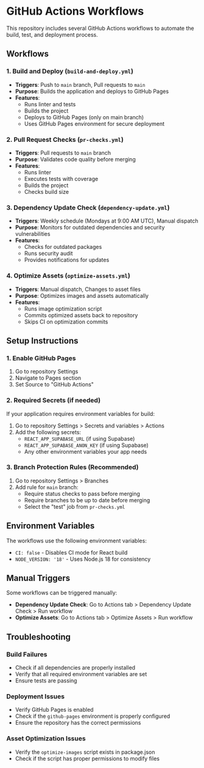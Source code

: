 # GitHub Actions Workflows

This repository includes several GitHub Actions workflows to automate the build, test, and deployment process.

## Workflows

### 1. Build and Deploy (`build-and-deploy.yml`)
- **Triggers**: Push to `main` branch, Pull requests to `main`
- **Purpose**: Builds the application and deploys to GitHub Pages
- **Features**:
  - Runs linter and tests
  - Builds the project
  - Deploys to GitHub Pages (only on main branch)
  - Uses GitHub Pages environment for secure deployment

### 2. Pull Request Checks (`pr-checks.yml`)
- **Triggers**: Pull requests to `main` branch
- **Purpose**: Validates code quality before merging
- **Features**:
  - Runs linter
  - Executes tests with coverage
  - Builds the project
  - Checks build size

### 3. Dependency Update Check (`dependency-update.yml`)
- **Triggers**: Weekly schedule (Mondays at 9:00 AM UTC), Manual dispatch
- **Purpose**: Monitors for outdated dependencies and security vulnerabilities
- **Features**:
  - Checks for outdated packages
  - Runs security audit
  - Provides notifications for updates

### 4. Optimize Assets (`optimize-assets.yml`)
- **Triggers**: Manual dispatch, Changes to asset files
- **Purpose**: Optimizes images and assets automatically
- **Features**:
  - Runs image optimization script
  - Commits optimized assets back to repository
  - Skips CI on optimization commits

## Setup Instructions

### 1. Enable GitHub Pages
1. Go to repository Settings
2. Navigate to Pages section
3. Set Source to "GitHub Actions"

### 2. Required Secrets (if needed)
If your application requires environment variables for build:
1. Go to repository Settings > Secrets and variables > Actions
2. Add the following secrets:
   - `REACT_APP_SUPABASE_URL` (if using Supabase)
   - `REACT_APP_SUPABASE_ANON_KEY` (if using Supabase)
   - Any other environment variables your app needs

### 3. Branch Protection Rules (Recommended)
1. Go to repository Settings > Branches
2. Add rule for `main` branch:
   - Require status checks to pass before merging
   - Require branches to be up to date before merging
   - Select the "test" job from `pr-checks.yml`

## Environment Variables

The workflows use the following environment variables:
- `CI: false` - Disables CI mode for React build
- `NODE_VERSION: '18'` - Uses Node.js 18 for consistency

## Manual Triggers

Some workflows can be triggered manually:
- **Dependency Update Check**: Go to Actions tab > Dependency Update Check > Run workflow
- **Optimize Assets**: Go to Actions tab > Optimize Assets > Run workflow

## Troubleshooting

### Build Failures
- Check if all dependencies are properly installed
- Verify that all required environment variables are set
- Ensure tests are passing

### Deployment Issues
- Verify GitHub Pages is enabled
- Check if the `github-pages` environment is properly configured
- Ensure the repository has the correct permissions

### Asset Optimization Issues
- Verify the `optimize-images` script exists in package.json
- Check if the script has proper permissions to modify files